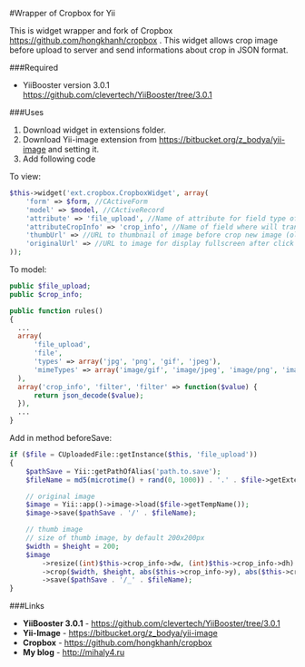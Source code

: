 #Wrapper of Cropbox for Yii

This is widget wrapper and fork of Cropbox https://github.com/hongkhanh/cropbox . This widget allows crop image before upload to server and send informations about crop in JSON format.

###Required

- YiiBooster version 3.0.1 https://github.com/clevertech/YiiBooster/tree/3.0.1

###Uses

1. Download widget in extensions folder.
2. Download Yii-image extension from https://bitbucket.org/z_bodya/yii-image and setting it.
3. Add following code

To view:
```php
$this->widget('ext.cropbox.CropboxWidget', array(
    'form' => $form, //CActiveForm
    'model' => $model, //CActiveRecord
    'attribute' => 'file_upload', //Name of attribute for field type of file
    'attributeCropInfo' => 'crop_info', //Name of field where will transferred informations about crop image
    'thumbUrl' => //URL to thumbnail of image before crop new image (old image)
    'originalUrl' => //URL to image for display fullscreen after click at thumbnail (old image)
));
```
To model:

```php
public $file_upload;
public $crop_info;

public function rules()
{
  ...
  array(
      'file_upload', 
      'file',
      'types' => array('jpg', 'png', 'gif', 'jpeg'),
      'mimeTypes' => array('image/gif', 'image/jpeg', 'image/png', 'image/pjpeg'),
  ),
  array('crop_info', 'filter', 'filter' => function($value) { 
      return json_decode($value);
  }),
  ...
}
```

Add in method beforeSave:
```php
if ($file = CUploadedFile::getInstance($this, 'file_upload'))
{
    $pathSave = Yii::getPathOfAlias('path.to.save');
    $fileName = md5(microtime() + rand(0, 1000)) . '.' . $file->getExtensionName();

    // original image
    $image = Yii::app()->image->load($file->getTempName());
    $image->save($pathSave . '/' . $fileName);

    // thumb image
    // size of thumb image, by default 200x200px
    $width = $height = 200;
    $image
        ->resize((int)$this->crop_info->dw, (int)$this->crop_info->dh)
        ->crop($width, $height, abs($this->crop_info->y), abs($this->crop_info->x))
        ->save($pathSave . '/_' . $fileName);
}
```

###Links

- **YiiBooster 3.0.1** - https://github.com/clevertech/YiiBooster/tree/3.0.1
- **Yii-Image** - https://bitbucket.org/z_bodya/yii-image
- **Cropbox** - https://github.com/hongkhanh/cropbox
- **My blog** - http://mihaly4.ru
